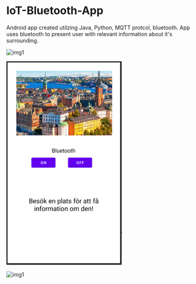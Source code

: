# IoT-Bluetooth-App
Android app created utilzing Java, Python, MQTT protcol, bluetooth. App uses bluetooth to present user with relevant information about it's surrounding.

![img1](TouristApp/images/image4.PNG)

![img1](TouristApp/images/image1.PNG)

![img1](TouristApp/images/image5.PNG)
